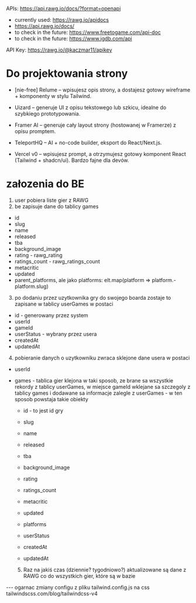APIs:
https://api.rawg.io/docs/?format=openapi

- currently used: https://rawg.io/apidocs
- https://api.rawg.io/docs/
- to check in the future: https://www.freetogame.com/api-doc
- to check in the future: https://www.igdb.com/api

API Key:
https://rawg.io/@kaczmar11/apikey

# Do projektowania strony

- [nie-free] Relume – wpisujesz opis strony, a dostajesz gotowy wireframe + komponenty w stylu Tailwind.

- Uizard – generuje UI z opisu tekstowego lub szkicu, idealne do szybkiego prototypowania.
- Framer AI – generuje cały layout strony (hostowanej w Framerze) z opisu promptem.
- TeleportHQ – AI + no-code builder, eksport do React/Next.js.
- Vercel v0 – wpisujesz prompt, a otrzymujesz gotowy komponent React (Tailwind + shadcn/ui). Bardzo fajne dla devów.

# załozenia do BE

1. user pobiera liste gier z RAWG
2. be zapisuje dane do tablicy games

- id
- slug
- name
- released
- tba
- background_image
- rating - rawg_rating
- ratings_count - rawg_ratings_count
- metacritic
- updated
- parent_platforms, ale jako platforms: elt.map(platform => platform.- platform.slug)

3. po dodaniu przez uzytkownika gry do swojego boarda zostaje to zapisane w tablicy userGames w postaci

- id - generowany przez system
- userId
- gameId
- userStatus - wybrany przez usera
- createdAt
- updatedAt

4. pobieranie danych o uzytkowniku zwraca sklejone dane usera w postaci

- userId
- games - tablica gier klejona w taki sposob, ze brane sa wszystkie rekordy z tablicy userGames, w miejsce gameId wklejane sa szczegoly z tablicy games i dodawane sa informacje zalegle z userGames - w ten sposob powstaja takie obiekty

  - id - to jest id gry
  - slug
  - name
  - released
  - tba
  - background_image
  - rating
  - ratings_count
  - metacritic
  - updated
  - platforms

  - userStatus
  - createdAt
  - updatedAt

  5. Raz na jakiś czas (dziennie? tygodniowo?) aktualizowane są dane z RAWG co do wszystkich gier, które są w bazie

--- ogarnac zmiany configu z pliku tailwind.config.js na css
tailwindscss.com/blog/tailwindcss-v4
